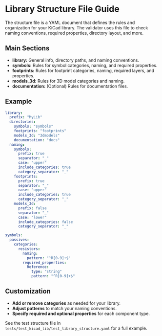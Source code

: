 # Library Structure File Guide

The structure file is a YAML document that defines the rules and organization for your KiCad library. The validator uses this file to check naming conventions, required properties, directory layout, and more.

## Main Sections
- **library:** General info, directory paths, and naming conventions.
- **symbols:** Rules for symbol categories, naming, and required properties.
- **footprints:** Rules for footprint categories, naming, required layers, and properties.
- **models_3d:** Rules for 3D model categories and naming.
- **documentation:** (Optional) Rules for documentation files.

## Example
```yaml
library:
  prefix: "MyLib"
  directories:
    symbols: "symbols"
    footprints: "footprints"
    models_3d: "3dmodels"
    documentation: "docs"
  naming:
    symbols:
      prefix: true
      separator: "_"
      case: "upper"
      include_categories: true
      category_separator: "_"
    footprints:
      prefix: true
      separator: "_"
      case: "upper"
      include_categories: true
      category_separator: "_"
    models_3d:
      prefix: false
      separator: "_"
      case: "lower"
      include_categories: false
      category_separator: "_"

symbols:
  passives:
    categories:
      resistors:
        naming:
          pattern: "^R[0-9]+$"
        required_properties:
          Reference:
            type: "string"
            pattern: "^R[0-9]+$"
```

## Customization
- **Add or remove categories** as needed for your library.
- **Adjust patterns** to match your naming conventions.
- **Specify required and optional properties** for each component type.

See the test structure file in `tests/test_kicad_lib/test_library_structure.yaml` for a full example. 